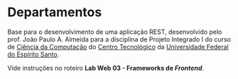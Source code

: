 # Departamentos

Base para o desenvolvimento de uma aplicação REST, desenvolvido pelo prof. João Paulo A. Almeida para a disciplina de Projeto Integrado I do curso de [Ciência da Computação](https://informatica.ufes.br/pt-br/graduacao/ccomp/sobre-o-curso) do [Centro Tecnológico](https://ct.ufes.br/) da [Universidade Federal do Espírito Santo](https://www.ufes.br/).

Vide instruções no roteiro **Lab Web 03 - Frameworks de _Frontend_**.
